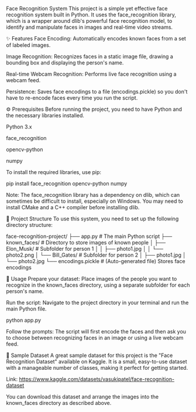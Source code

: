 Face Recognition System
This project is a simple yet effective face recognition system built in Python. It uses the face_recognition library, which is a wrapper around dlib's powerful face recognition model, to identify and manipulate faces in images and real-time video streams.

✨ Features
Face Encoding: Automatically encodes known faces from a set of labeled images.

Image Recognition: Recognizes faces in a static image file, drawing a bounding box and displaying the person's name.

Real-time Webcam Recognition: Performs live face recognition using a webcam feed.

Persistence: Saves face encodings to a file (encodings.pickle) so you don't have to re-encode faces every time you run the script.

⚙️ Prerequisites
Before running the project, you need to have Python and the necessary libraries installed.

Python 3.x

face_recognition

opencv-python

numpy

To install the required libraries, use pip:

pip install face_recognition opencv-python numpy

Note: The face_recognition library has a dependency on dlib, which can sometimes be difficult to install, especially on Windows. You may need to install CMake and a C++ compiler before installing dlib.

📁 Project Structure
To use this system, you need to set up the following directory structure:

face-recognition-project/
├── app.py                  # The main Python script
├── known_faces/            # Directory to store images of known people
│   ├── Elon_Musk/          # Subfolder for person 1
│   │   ├── photo1.jpg
│   │   └── photo2.png
│   └── Bill_Gates/         # Subfolder for person 2
│       ├── photo1.jpg
│       └── photo2.jpg
└── encodings.pickle        # (Auto-generated file) Stores face encodings

🚀 Usage
Prepare your dataset: Place images of the people you want to recognize in the known_faces directory, using a separate subfolder for each person's name.

Run the script: Navigate to the project directory in your terminal and run the main Python file.

python app.py

Follow the prompts: The script will first encode the faces and then ask you to choose between recognizing faces in an image or using a live webcam feed.

💾 Sample Dataset
A great sample dataset for this project is the "Face Recognition Dataset" available on Kaggle. It is a small, easy-to-use dataset with a manageable number of classes, making it perfect for getting started.

Link: https://www.kaggle.com/datasets/vasukipatel/face-recognition-dataset

You can download this dataset and arrange the images into the known_faces directory as described above.
